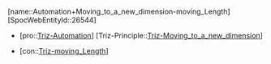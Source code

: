 ﻿---
type: TrizContradiction
aliases:
- Automation+Moving_to_a_new_dimension-moving_Length
license: CC BY-SA 4.0
copyright: https://github.com/SpocWeb
IsDeleted: false
IsReadOnly: false
Confidential: public
tags: 
- Triz/Contradiction
---
[name::Automation+Moving_to_a_new_dimension-moving_Length]
[SpocWebEntityId::26544]
+ [pro::[Triz-Automation](tech/Triz/Parameter/Triz-Automation.md)]
[Triz-Principle::[Triz-Moving_to_a_new_dimension](tech/Triz/Principle/Triz-Moving_to_a_new_dimension.md)]
- [con::[Triz-moving_Length](tech/Triz/Parameter/Triz-moving_Length.md)]

